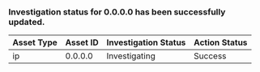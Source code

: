 ### Investigation status for 0.0.0.0 has been successfully updated.
|Asset Type|Asset ID|Investigation Status|Action Status|
|---|---|---|---|
| ip | 0.0.0.0 | Investigating | Success |
